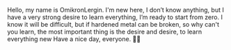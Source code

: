 Hello, my name is  OmikronLergin.
I'm new here, I don’t know anything, but I have a very strong desire to learn everything, I’m ready to start from zero.
I know it will be difficult, but if hardened metal can be broken, so why can't you learn, the most important thing is the desire and desire, to learn everything new
Have a nice day, everyone. &#129303;&#129402;
